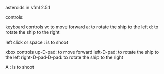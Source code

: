 asteroids in sfml 2.5.1

controls:

keyboard controls
w: to move forward
a: to rotate the ship to the left
d: to rotate the ship to the right

left click or space : is to shoot

xbox controls
up-D-pad: to move forward
left-D-pad: to rotate the ship to the left
right-D-pad-D-pad: to rotate the ship to the right

A : is to shoot
